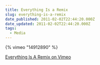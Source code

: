 ```yaml
---
title: Everything Is a Remix
slug: everything-is-a-remix
date_published: 2011-02-02T22:44:20.000Z
date_updated: 2011-02-02T22:44:20.000Z
tags:
  - Media
---
```


{% vimeo "14912890" %}

[Everything Is A Remix on Vimeo](http://vimeo.com/14912890)
